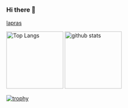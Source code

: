 ### Hi there 👋
<a href="https://lapras.com/public/1XRKSF0">lapras</a>
<p align="left"> 
  <img alt="Top Langs" height="150px" src="https://github-readme-stats.vercel.app/api/top-langs/?username=rionagasaki&layout=compact&count_private=true&show_icons=true&theme=onedark" />
  <img alt="github stats" height="150px" src="https://github-readme-stats.vercel.app/api?username=rionagasaki&count_private=true&show_icons=true&show_icons=true&theme=onedark" />
</p>

[![trophy](https://github-profile-trophy.vercel.app/?username=rionagasaki&theme=onedark&column=7
)](https://github.com/ryo-ma/github-profile-trophy)

<!--
**rionagasaki/rionagasaki** is a ✨ _special_ ✨ repository because its `README.md` () appears on your GitHub profile.

Here are some ideas to get you started:

- 🔭 I’m currently working on ...
- 🌱 I’m currently learning ...
- 👯 I’m looking to collaborate on ...
- 🤔 I’m looking for help with ...
- 💬 Ask me about ...
- 📫 How to reach me: ...
- 😄 Pronouns: ...
- ⚡ Fun fact: ...
-->
